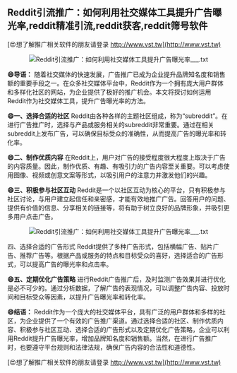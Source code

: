 ## **Reddit引流推广：如何利用社交媒体工具提升广告曝光率,reddit精准引流,reddit获客,reddit筛号软件**

[😍想了解推广相关软件的朋友请登录 http://www.vst.tw](http://www.vst.tw)

 <center><img src="https://vst.tw/MP4/tuiguang/png/6.png" alt="Reddit引流推广：如何利用社交媒体工具提升广告曝光率___.txt"></center>

**😄导语：**
随着社交媒体的快速发展，广告推广已成为企业提升品牌知名度和销售额的重要手段之一。在众多社交媒体平台中，Reddit作为一个拥有庞大用户群体和多样化社区的网站，为企业提供了极好的推广机会。本文将探讨如何运用Reddit作为社交媒体工具，提升广告曝光率的方法。

**😄一、选择合适的社区**
Reddit由各种各样的主题社区组成，称为“subreddit”。在进行广告推广时，选择与产品或服务相关的subreddit非常重要。通过在相关subreddit上发布广告，可以确保目标受众的准确性，从而提高广告的曝光率和转化率。

**😄二、制作优质内容**
在Reddit上，用户对广告的接受程度很大程度上取决于广告的内容质量。因此，制作优质、有趣、有吸引力的广告内容至关重要。可以考虑使用图像、视频或创意文案等形式，以吸引用户的注意力并激发他们的兴趣。

**😄三、积极参与社区互动**
Reddit是一个以社区互动为核心的平台，只有积极参与社区讨论，与用户建立起信任和亲密感，才能有效地推广广告。回答用户的问题、提供有价值的信息、分享相关的链接等，将有助于树立良好的品牌形象，并吸引更多用户点击广告。

 <center><img src="https://vst.tw/MP4/tuiguang/png/6.png" alt="Reddit引流推广：如何利用社交媒体工具提升广告曝光率___.txt"></center>

四、选择合适的广告形式
Reddit提供了多种广告形式，包括横幅广告、贴片广告、推荐广告等。根据产品或服务的特点和目标受众的喜好，选择适合的广告形式，可以提高广告的曝光率和点击率。

**😄五、定期优化广告策略**
进行Reddit广告推广后，及时监测广告效果并进行优化是必不可少的。通过分析数据，了解广告的表现情况，可以调整广告内容、投放时间和目标受众等因素，以提升广告曝光率和转化率。

**😄结语：**
Reddit作为一个庞大的社交媒体平台，具有广泛的用户群体和多样的社区，为企业提供了一个有效的广告推广渠道。通过选择合适的社区、制作优质内容、积极参与社区互动、选择合适的广告形式以及定期优化广告策略，企业可以利用Reddit提升广告曝光率，增加品牌知名度和销售额。当然，在进行广告推广时，也要遵守平台规则和法律法规，确保广告内容的合法性和道德性。

[😍想了解推广相关软件的朋友请登录 http://www.vst.tw](http://www.vst.tw)



